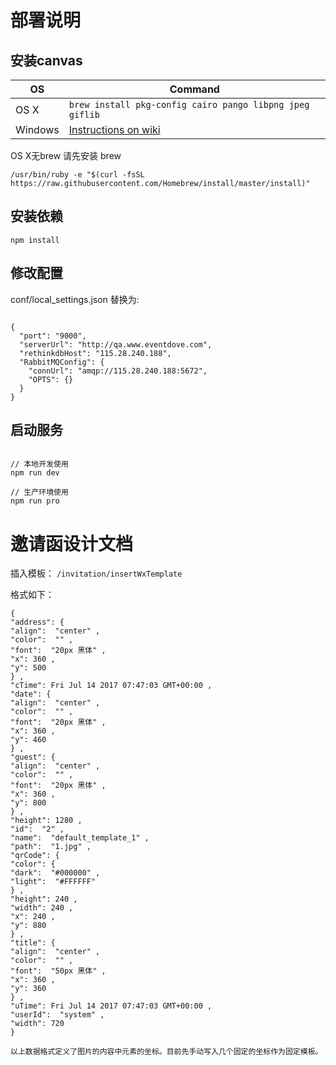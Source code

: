 # 部署说明

## 安装canvas

OS | Command
----- | -----
OS X | `brew install pkg-config cairo pango libpng jpeg giflib`
Windows | [Instructions on wiki](https://github.com/Automattic/node-canvas/wiki/Installation---Windows)

OS X无brew 请先安装 brew

``` /usr/bin/ruby -e "$(curl -fsSL https://raw.githubusercontent.com/Homebrew/install/master/install)" ```

## 安装依赖

``` npm install ```

##  修改配置

conf/local_settings.json 替换为:

```

{
  "port": "9000",
  "serverUrl": "http://qa.www.eventdove.com",
  "rethinkdbHost": "115.28.240.188",
  "RabbitMQConfig": {
    "connUrl": "amqp://115.28.240.188:5672",
    "OPTS": {}
  }
}

```

## 启动服务
```

// 本地开发使用
npm run dev

// 生产环境使用
npm run pro

```

# 邀请函设计文档

插入模板：
``` /invitation/insertWxTemplate ```

格式如下：

```
{
"address": {
"align":  "center" ,
"color":  "" ,
"font":  "20px 黑体" ,
"x": 360 ,
"y": 500
} ,
"cTime": Fri Jul 14 2017 07:47:03 GMT+00:00 ,
"date": {
"align":  "center" ,
"color":  "" ,
"font":  "20px 黑体" ,
"x": 360 ,
"y": 460
} ,
"guest": {
"align":  "center" ,
"color":  "" ,
"font":  "20px 黑体" ,
"x": 360 ,
"y": 800
} ,
"height": 1280 ,
"id":  "2" ,
"name":  "default_template_1" ,
"path":  "1.jpg" ,
"qrCode": {
"color": {
"dark":  "#000000" ,
"light":  "#FFFFFF"
} ,
"height": 240 ,
"width": 240 ,
"x": 240 ,
"y": 880
} ,
"title": {
"align":  "center" ,
"color":  "" ,
"font":  "50px 黑体" ,
"x": 360 ,
"y": 360
} ,
"uTime": Fri Jul 14 2017 07:47:03 GMT+00:00 ,
"userId":  "system" ,
"width": 720
}

以上数据格式定义了图片的内容中元素的坐标。目前先手动写入几个固定的坐标作为固定模板。
